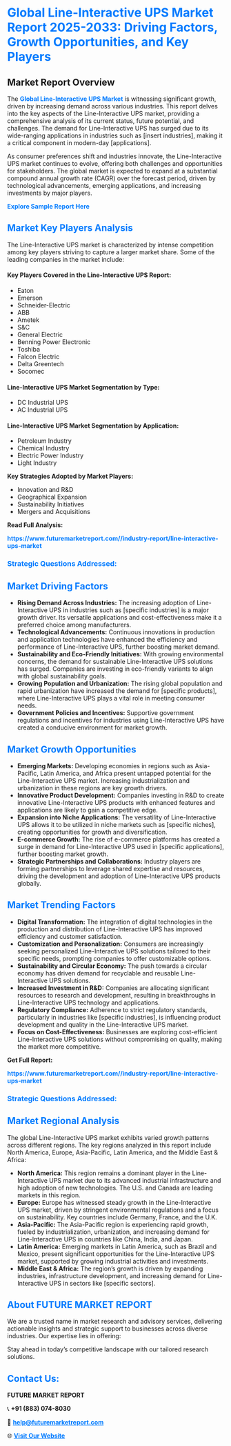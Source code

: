 <h1 style="color: #007BFF;">Global Line-Interactive UPS Market Report 2025-2033: Driving Factors, Growth Opportunities, and Key Players</h1>

<section id="overview">
<h2>Market Report Overview</h2>
<p>The <a href="https://www.futuremarketreport.com//industry-report/line-interactive-ups-market" style="color: #007BFF; text-decoration: none;"><strong>Global Line-Interactive UPS Market</strong></a> is witnessing significant growth, driven by increasing demand across various industries. This report delves into the key aspects of the Line-Interactive UPS market, providing a comprehensive analysis of its current status, future potential, and challenges. The demand for Line-Interactive UPS has surged due to its wide-ranging applications in industries such as [insert industries], making it a critical component in modern-day [applications].</p>
<p>As consumer preferences shift and industries innovate, the Line-Interactive UPS market continues to evolve, offering both challenges and opportunities for stakeholders. The global market is expected to expand at a substantial compound annual growth rate (CAGR) over the forecast period, driven by technological advancements, emerging applications, and increasing investments by major players.</p>
</section>

<section id="overview">
<p><a href="https://www.futuremarketreport.com//request-sample/reportId=87111" style="color: #007BFF; text-decoration: none;"><strong>Explore Sample Report Here</strong></a></p>
</section>

<section id="key-players">
<h2 style="color: #007BFF;">Market Key Players Analysis</h2>
<p>The Line-Interactive UPS market is characterized by intense competition among key players striving to capture a larger market share. Some of the leading companies in the market include:</p>
<h4>Key Players Covered in the Line-Interactive UPS Report:</h4>
<ul><li>Eaton</li><li>Emerson</li><li>Schneider-Electric</li><li>ABB</li><li>Ametek</li><li>S&amp;C</li><li>General Electric</li><li>Benning Power Electronic</li><li>Toshiba</li><li>Falcon Electric</li><li>Delta Greentech</li><li>Socomec</li></ul>
<h4>Line-Interactive UPS Market Segmentation by Type:</h4>
<ul><li>DC Industrial UPS</li><li>AC Industrial UPS</li></ul>

<h4>Line-Interactive UPS Market Segmentation by Application:</h4>
<ul><li>Petroleum Industry</li><li>Chemical Industry</li><li>Electric Power Industry</li><li>Light Industry</li></ul>
<p><strong>Key Strategies Adopted by Market Players:</strong></p>
<ul>
<li>Innovation and R&D</li>
<li>Geographical Expansion</li>
<li>Sustainability Initiatives</li>
<li>Mergers and Acquisitions</li>
</ul>
</section>

<section>
<p><strong>Read Full Analysis: </strong></p><a href="https://www.futuremarketreport.com//industry-report/line-interactive-ups-market" style="color: #007BFF; text-decoration: none;"><strong>https://www.futuremarketreport.com//industry-report/line-interactive-ups-market</strong></a>
<h3 style="color: #007BFF;">Strategic Questions Addressed:</h3>
</section>

<section id="driving-factors">
<h2 style="color: #007BFF;">Market Driving Factors</h2>
<ul>
<li><strong>Rising Demand Across Industries:</strong> The increasing adoption of Line-Interactive UPS in industries such as [specific industries] is a major growth driver. Its versatile applications and cost-effectiveness make it a preferred choice among manufacturers.</li>
<li><strong>Technological Advancements:</strong> Continuous innovations in production and application technologies have enhanced the efficiency and performance of Line-Interactive UPS, further boosting market demand.</li>
<li><strong>Sustainability and Eco-Friendly Initiatives:</strong> With growing environmental concerns, the demand for sustainable Line-Interactive UPS solutions has surged. Companies are investing in eco-friendly variants to align with global sustainability goals.</li>
<li><strong>Growing Population and Urbanization:</strong> The rising global population and rapid urbanization have increased the demand for [specific products], where Line-Interactive UPS plays a vital role in meeting consumer needs.</li>
<li><strong>Government Policies and Incentives:</strong> Supportive government regulations and incentives for industries using Line-Interactive UPS have created a conducive environment for market growth.</li>
</ul>
</section>

<section id="growth-opportunities">
<h2 style="color: #007BFF;">Market Growth Opportunities</h2>
<ul>
<li><strong>Emerging Markets:</strong> Developing economies in regions such as Asia-Pacific, Latin America, and Africa present untapped potential for the Line-Interactive UPS market. Increasing industrialization and urbanization in these regions are key growth drivers.</li>
<li><strong>Innovative Product Development:</strong> Companies investing in R&D to create innovative Line-Interactive UPS products with enhanced features and applications are likely to gain a competitive edge.</li>
<li><strong>Expansion into Niche Applications:</strong> The versatility of Line-Interactive UPS allows it to be utilized in niche markets such as [specific niches], creating opportunities for growth and diversification.</li>
<li><strong>E-commerce Growth:</strong> The rise of e-commerce platforms has created a surge in demand for Line-Interactive UPS used in [specific applications], further boosting market growth.</li>
<li><strong>Strategic Partnerships and Collaborations:</strong> Industry players are forming partnerships to leverage shared expertise and resources, driving the development and adoption of Line-Interactive UPS products globally.</li>
</ul>
</section>

<section id="trending-factors">
<h2 style="color: #007BFF;">Market Trending Factors</h2>
<ul>
<li><strong>Digital Transformation:</strong> The integration of digital technologies in the production and distribution of Line-Interactive UPS has improved efficiency and customer satisfaction.</li>
<li><strong>Customization and Personalization:</strong> Consumers are increasingly seeking personalized Line-Interactive UPS solutions tailored to their specific needs, prompting companies to offer customizable options.</li>
<li><strong>Sustainability and Circular Economy:</strong> The push towards a circular economy has driven demand for recyclable and reusable Line-Interactive UPS solutions.</li>
<li><strong>Increased Investment in R&D:</strong> Companies are allocating significant resources to research and development, resulting in breakthroughs in Line-Interactive UPS technology and applications.</li>
<li><strong>Regulatory Compliance:</strong> Adherence to strict regulatory standards, particularly in industries like [specific industries], is influencing product development and quality in the Line-Interactive UPS market.</li>
<li><strong>Focus on Cost-Effectiveness:</strong> Businesses are exploring cost-efficient Line-Interactive UPS solutions without compromising on quality, making the market more competitive.</li>
</ul>
</section>

<section>
<p><strong>Get Full Report: </strong></p><a href="https://www.futuremarketreport.com//industry-report/line-interactive-ups-market" style="color: #007BFF; text-decoration: none;"><strong>https://www.futuremarketreport.com//industry-report/line-interactive-ups-market</strong></a>
<h3 style="color: #007BFF;">Strategic Questions Addressed:</h3>
</section>


<section id="regional-analysis">
<h2 style="color: #007BFF;">Market Regional Analysis</h2>
<p>The global Line-Interactive UPS market exhibits varied growth patterns across different regions. The key regions analyzed in this report include North America, Europe, Asia-Pacific, Latin America, and the Middle East & Africa:</p>
<ul>
<li><strong>North America:</strong> This region remains a dominant player in the Line-Interactive UPS market due to its advanced industrial infrastructure and high adoption of new technologies. The U.S. and Canada are leading markets in this region.</li>
<li><strong>Europe:</strong> Europe has witnessed steady growth in the Line-Interactive UPS market, driven by stringent environmental regulations and a focus on sustainability. Key countries include Germany, France, and the U.K.</li>
<li><strong>Asia-Pacific:</strong> The Asia-Pacific region is experiencing rapid growth, fueled by industrialization, urbanization, and increasing demand for Line-Interactive UPS in countries like China, India, and Japan.</li>
<li><strong>Latin America:</strong> Emerging markets in Latin America, such as Brazil and Mexico, present significant opportunities for the Line-Interactive UPS market, supported by growing industrial activities and investments.</li>
<li><strong>Middle East & Africa:</strong> The region’s growth is driven by expanding industries, infrastructure development, and increasing demand for Line-Interactive UPS in sectors like [specific sectors].</li>
</ul>
</section>

<footer>
<h2 style="color: #007BFF;">About FUTURE MARKET REPORT</h2>
<p>We are a trusted name in market research and advisory services, delivering actionable insights and strategic support to businesses across diverse industries. Our expertise lies in offering:</p>

<p>Stay ahead in today’s competitive landscape with our tailored research solutions.</p>

<h2 style="color: #007BFF;">Contact Us:</h2>
<p><strong>FUTURE MARKET REPORT</strong></p>
<p>📞 <strong>+91 (883) 074-8030</strong></p>
<p>📧 <strong><a href="mailto:help@futuremarketreport.com" style="color: #007BFF;">help@futuremarketreport.com</a></strong></p>
<p>🌐 <strong><a href="https://www.futuremarketreport.com/" style="color: #007BFF;">Visit Our Website</a></strong></p>
</footer>